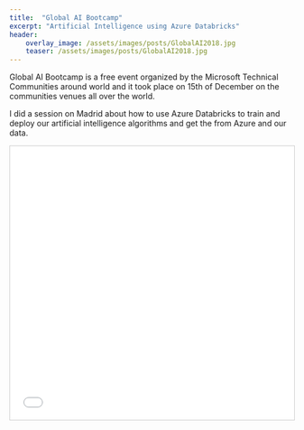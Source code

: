 ```yaml
---
title:  "Global AI Bootcamp"
excerpt: "Artificial Intelligence using Azure Databricks"
header:
    overlay_image: /assets/images/posts/GlobalAI2018.jpg
    teaser: /assets/images/posts/GlobalAI2018.jpg
---
```

Global AI Bootcamp is a free event organized by the Microsoft Technical Communities around world and it took place on 15th of December on the communities venues all over the world. 

I did a session on Madrid about how to use Azure Databricks to train and deploy our artificial intelligence algorithms and get the from Azure and our data. 

<iframe src="//www.slideshare.net/slideshow/embed_code/key/yGVyQz5b88UrvD" width="595" height="485" frameborder="0" marginwidth="0" marginheight="0" scrolling="no" style="border:1px solid #CCC; border-width:1px; margin-bottom:5px; max-width: 100%;" allowfullscreen> </iframe> <div style="margin-bottom:5px">